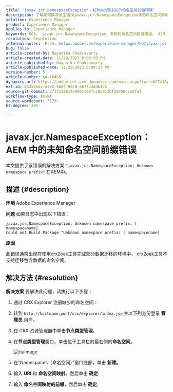 ```yaml
---
title: 'javax.jcr.NamespaceException：AEM中出现未知的命名空间前缀错误'
description: 了解如何解决发生错误javax.jcr.NamespaceException未知命名空间前缀的AEM问题。
solution: Experience Manager
product: Experience Manager
applies-to: Experience Manager
keywords: KCS， javax.jcr.NamespaceException，未知的命名空间前缀错误， AEM， Adobe Experience Manager，故障排除
resolution: Resolution
internal-notes: 'From: helpx.adobe.com/experience-manager/kb/javax-jcr-NamespaceException-Unknown-namespace-prefix-error-in-AEM.html'
bug: false
article-created-by: Nayanika Chakravarty
article-created-date: 11/28/2023 6:03:59 PM
article-published-by: Nayanika Chakravarty
article-published-date: 11/28/2023 6:09:37 PM
version-number: 5
article-number: KA-16465
dynamics-url: https://adobe-ent.crm.dynamics.com/main.aspx?forceUCI=1&pagetype=entityrecord&etn=knowledgearticle&id=3a02fe7c-188e-ee11-8179-6045bd006b3d
exl-id: 0335bbec-e272-4b84-9e76-e67f33ddb1c5
source-git-commit: 2717138819a9851c08fcc0a013bf38450aca8fef
workflow-type: tm+mt
source-wordcount: '173'
ht-degree: 26%

---
```


# javax.jcr.NamespaceException：AEM 中的未知命名空间前缀错误


本文提供了该错误的解决方案 `"javax.jcr.NamespaceException: Unknown namespace prefix"` 在AEM中。

## 描述 {#description}


<b>环境</b>
Adobe Experience Manager

<b>问题</b>
如果日志中出现以下错误：


```
javax.jcr.NamespaceException: Unknown namespace prefix: [ namespacename] 
Could not Build Package "Unknown namespace prefix: [ namespacename]
```


<b>原因</b>

此错误通常出现在使用crx2oak工具完成部分数据迁移的环境中。
crx2oak工具不支持迁移包含数据的命名空间。


## 解决方法 {#resolution}


<b>解决方案</b>
要解决此问题，请执行以下步骤：

1. 通过 CRX Explorer 注册缺少的命名空间：
2. 转到 `http://hostname:port/crx/explorer/index.jsp` 并以下列身份登录 <b>管理员</b> 用户。
3. 在 CRX 资源管理器中单击<b>节点类型管理</b>。
4. 在<b>节点类型管理</b>窗口，单击位于工具栏的最右侧的<b>命名空间</b>。

   ![rtaimage](https://helpx.adobe.com/content/dam/help/en/experience-manager/kb/javax-jcr-NamespaceException-Unknown-namespace-prefix-error-in-AEM/_jcr_content/main-pars/procedure/proc_par/step_2/step_par/image/rtaimage.png "rtaimage")


5. 在“Namespaces（命名空间）”窗口底部，单击 <b>新建。</b>
6. 输入 <b>URI</b> 和 <b>命名空间映射</b>，然后单击 <b>确定</b>.
7. 输入 <b>命名空间映射的前缀</b>，然后单击 <b>确定</b>.
